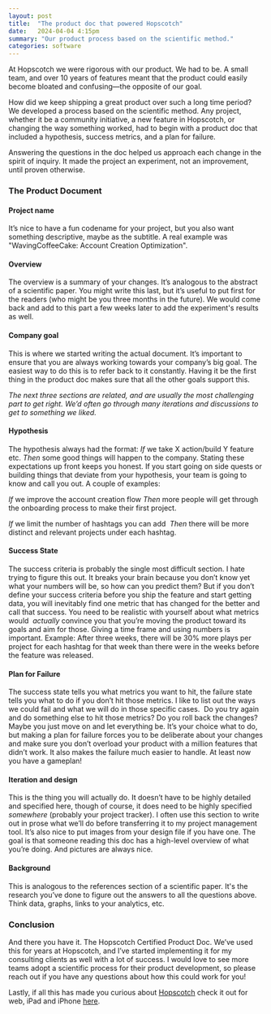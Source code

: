 ```yaml
---
layout: post
title:  "The product doc that powered Hopscotch"
date:   2024-04-04 4:15pm
summary: "Our product process based on the scientific method."
categories: software
---
```


At Hopscotch we were rigorous with our product. We had to be. A small team, and over 10 years of features meant that the product could easily become bloated and confusing—the opposite of our goal.  

How did we keep shipping a great product over such a long time period? We developed a process based on the scientific method. Any project, whether it be a community initiative, a new feature in Hopscotch, or changing the way something worked, had to begin with a product doc that included a hypothesis, success metrics, and a plan for failure. 

Answering the questions in the doc helped us approach each change in the spirit of inquiry. It made the project an experiment, not an improvement, until proven otherwise. 

### The Product Document

#### Project name

It’s nice to have a fun codename for your project, but you also want something descriptive, maybe as the subtitle. A real example was "WavingCoffeeCake: Account Creation Optimization". 


#### Overview

The overview is a summary of your changes. It’s analogous to the abstract of a scientific paper. You might write this last, but it’s useful to put first for the readers (who might be you three months in the future). We would come back and add to this part a few weeks later to add the experiment's results as well.

#### Company goal

This is where we started writing the actual document. It’s important to ensure that you are always working towards your company’s big goal. The easiest way to do this is to refer back to it constantly. Having it be the first thing in the product doc makes sure that all the other goals support this.

*The next three sections are related, and are usually the most challenging part to get right. We’d often go through many iterations and discussions to get to something we liked.*
  

#### Hypothesis

The hypothesis always had the format: *If* we take X action/build Y feature etc. *Then* some good things will happen to the company. Stating these expectations up front keeps you honest. If you start going on side quests or building things that deviate from your hypothesis, your team is going to know and call you out. A couple of examples: 

*If* we improve the account creation flow
*Then* more people will get through the onboarding process to make their first project. 

*If* we limit the number of hashtags you can add 
*Then* there will be more distinct and relevant projects under each hashtag. 

#### Success State

The success criteria is probably the single most difficult section. I hate trying to figure this out. It breaks your brain because you don’t know yet what your numbers will be, so how can you predict them? But if you don’t define your success criteria before you ship the feature and start getting data, you will inevitably find one metric that has changed for the better and call that success. You need to be realistic with yourself about what metrics would  *actually* convince you that you’re moving the product toward its goals and aim for those. Giving a time frame and using numbers is important. Example: After three weeks, there will be 30% more plays per project for each hashtag for that week than there were in the weeks before the feature was released. 

  
#### Plan for Failure

The success state tells you what metrics you want to hit, the failure state tells you what to do if you don’t hit those metrics. I like to list out the ways we could fail and what we will do in those specific cases.  Do you try again and do something else to hit those metrics? Do you roll back the changes? Maybe you just move on and let everything be. It’s your choice what to do, but making a plan for failure forces you to be deliberate about your changes and make sure you don’t overload your product with a million features that didn’t work. It also makes the failure much easier to handle. At least now you have a gameplan! 

  

#### Iteration and design

This is the thing you will actually do. It doesn’t have to be highly detailed and specified here, though of course, it does need to be highly specified *somewhere* (probably your project tracker). I often use this section to write out in prose what we’ll do before transferring it to my project management tool. It’s also nice to put images from your design file if you have one. The goal is that someone reading this doc has a high-level overview of what you’re doing. And pictures are always nice. 
  

#### Background

This is analogous to the references section of a scientific paper. It's the research you’ve done to figure out the answers to all the questions above. Think data, graphs, links to your analytics, etc. 


### Conclusion
And there you have it. The Hopscotch Certified Product Doc. We’ve used this for years at Hopscotch, and I’ve started implementing it for my consulting clients as well with a lot of success. I would love to see more teams adopt a scientific process for their product development, so please reach out if you have any questions about how this could work for you!

Lastly, if all this has made you curious about [Hopscotch](https://www.gethopscotch.com/) check it out for web, iPad and iPhone [here](https://www.gethopscotch.com/).
